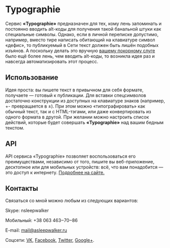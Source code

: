 # Typographie

Сервис **«Typographie»** предназначен для тех, кому лень запоминать и постоянно вводить alt-коды для получения такой банальной штуки как специальные символы. Однако, если в личной переписке допустимо, например, вместо тире написать обитающий на клавиатуре символ «дефис», то публикуемый в Сети текст должен быть лишён подобных изъянов. А поскольку делать это вручную [вашему покорному слуге](http://me.asleepwalker.ru/) было ещё более лень, чем вводить alt-коды, то возникла идея раз и навсегда автоматизировать этот процесс.

## Использование

Идея проста: вы пишете текст в привычном для себя формате, получаете — готовый к публикации. Для вставки спецсимволов достаточно конструкции из доступных на клавиатуре знаков (например, +- превращается в ±). При этом можно «типографировать» как обычный текст, так и с HTML-тэгами, или даже конвертировать из одного формата в другой. При желании можно настроить список действий, которые будет совершать **«Typographie»** над вашим бедным текстом.

## API

API сервиса «Typographie» позволяет воспользоваться его преимуществами, независимо от того, пишите вы веб-приложение, десктопное или для мобильных устройств: всё, что вам понадобится — это доступ к интернету.
[Подробнее на сайте.](http://typographie.ru/?api)

## Контакты

Связаться со мной можно любым из следующих вариантов:

  Skype: nsleepwalker

  Мобильный: +38 063 463‒70‒86

  E-mail: [mail@asleepwalker.ru](mailto:mail@asleepwalker.ru)

  Соцсети: [VK](http://vk.com/nsleepwalker), [Facebook](http://www.facebook.com/asleepwalker), [Twitter](http://twitter.com/usleepwalker), [Google+](http://plus.google.com/116995323828725895922/posts).
